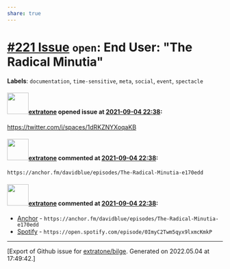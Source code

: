 ```yaml
---
share: true
---
```

# [\#221 Issue](https://github.com/extratone/bilge/issues/221) `open`: End User: "The Radical Minutia"
**Labels**: `documentation`, `time-sensitive`, `meta`, `social`, `event`, `spectacle`


#### <img src="https://avatars.githubusercontent.com/u/43663476?u=5047287ff0b8c3ce7f7e5858d204c9b3e57d8e44&v=4" width="50">[extratone](https://github.com/extratone) opened issue at [2021-09-04 22:38](https://github.com/extratone/bilge/issues/221):

https://twitter.com/i/spaces/1dRKZNYXoqaKB

#### <img src="https://avatars.githubusercontent.com/u/43663476?u=5047287ff0b8c3ce7f7e5858d204c9b3e57d8e44&v=4" width="50">[extratone](https://github.com/extratone) commented at [2021-09-04 22:38](https://github.com/extratone/bilge/issues/221#issuecomment-918371661):

`https://anchor.fm/davidblue/episodes/The-Radical-Minutia-e170edd`

#### <img src="https://avatars.githubusercontent.com/u/43663476?u=5047287ff0b8c3ce7f7e5858d204c9b3e57d8e44&v=4" width="50">[extratone](https://github.com/extratone) commented at [2021-09-04 22:38](https://github.com/extratone/bilge/issues/221#issuecomment-922452200):

* [Anchor](https://anchor.fm/davidblue/episodes/The-Radical-Minutia-e170edd) - `https://anchor.fm/davidblue/episodes/The-Radical-Minutia-e170edd`
* [Spotify](https://open.spotify.com/episode/0ImyC2Twm5qyx9lxmcKmkP) - `https://open.spotify.com/episode/0ImyC2Twm5qyx9lxmcKmkP`


-------------------------------------------------------------------------------



[Export of Github issue for [extratone/bilge](https://github.com/extratone/bilge). Generated on 2022.05.04 at 17:49:42.]

